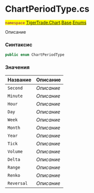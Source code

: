 
# ChartPeriodType.cs
<mark style="color:purple;">`namespace` [TigerTrade.Chart](../../../../../TigerTrade.Chart.md).[Base](../../../../../TigerTrade.Chart/Base.md).[Enums](../../../../../TigerTrade.Chart/Base/Enums.md)



Описание

### Синтаксис
```csharp
public enum ChartPeriodType
```


### Значения
| Название | Описание |
| --- | --- |
| `Second` | *Описание* |
| `Minute` | *Описание* |
| `Hour` | *Описание* |
| `Day` | *Описание* |
| `Week` | *Описание* |
| `Month` | *Описание* |
| `Year` | *Описание* |
| `Tick` | *Описание* |
| `Volume` | *Описание* |
| `Delta` | *Описание* |
| `Range` | *Описание* |
| `Renko` | *Описание* |
| `Reversal` | *Описание* |



